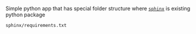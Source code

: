 Simple python app that has special folder structure where [`sphinx`](https://pypi.org/project/Sphinx/) is existing python package

`sphinx/requirements.txt`
